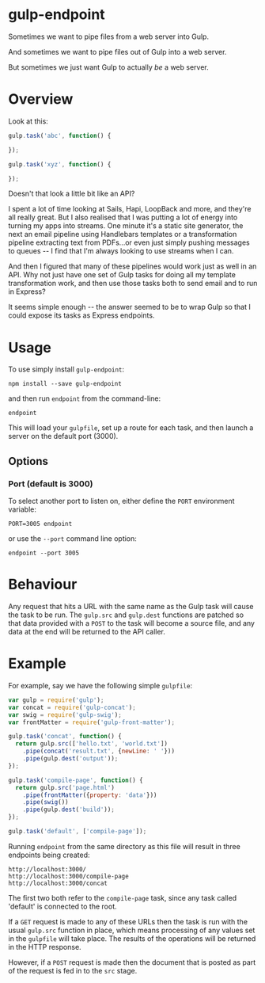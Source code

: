# gulp-endpoint

Sometimes we want to pipe files from a web server into Gulp.

And sometimes we want to pipe files out of Gulp into a web server.

But sometimes we just want Gulp to actually *be* a web server.

# Overview

Look at this:

```javascript
gulp.task('abc', function() {

});

gulp.task('xyz', function() {

});
```

Doesn't that look a little bit like an API?

I spent a lot of time looking at Sails, Hapi, LoopBack and more, and they're all really great. But I also realised that I was putting a lot of energy into turning my apps into streams. One minute it's a static site generator, the next an email pipeline using Handlebars templates or a transformation pipeline extracting text from PDFs...or even just simply pushing messages to queues -- I find that I'm always looking to use streams when I can.

And then I figured that many of these pipelines would work just as well in an API. Why not just have one set of Gulp tasks for doing all my template transformation work, and then use those tasks both to send email and to run in Express?

It seems simple enough -- the answer seemed to be to wrap Gulp so that I could expose its tasks as Express endpoints.

# Usage

To use simply install `gulp-endpoint`:

```shell
npm install --save gulp-endpoint
```

and then run `endpoint` from the command-line:

```shell
endpoint
```

This will load your `gulpfile`, set up a route for each task, and then launch a server on the default port (3000).

## Options

### Port (default is 3000)

To select another port to listen on, either define the `PORT` environment variable:

```shell
PORT=3005 endpoint
```

or use the `--port` command line option:

```shell
endpoint --port 3005
```

# Behaviour

Any request that hits a URL with the same name as the Gulp task will cause the task to be run. The `gulp.src` and `gulp.dest` functions are patched so that data provided with a `POST` to the task will become a source file, and any data at the end will be returned to the API caller.

# Example

For example, say we have the following simple `gulpfile`:

```javascript
var gulp = require('gulp');
var concat = require('gulp-concat');
var swig = require('gulp-swig');
var frontMatter = require('gulp-front-matter');

gulp.task('concat', function() {
  return gulp.src(['hello.txt', 'world.txt'])
    .pipe(concat('result.txt', {newLine: ' '}))
    .pipe(gulp.dest('output'));
});

gulp.task('compile-page', function() {
  return gulp.src('page.html')
    .pipe(frontMatter({property: 'data'}))
    .pipe(swig())
    .pipe(gulp.dest('build'));
});

gulp.task('default', ['compile-page']);
```

Running `endpoint` from the same directory as this file will result in three endpoints being created:

```
http://localhost:3000/
http://localhost:3000/compile-page
http://localhost:3000/concat
```

The first two both refer to the `compile-page` task, since any task called 'default' is connected to the root.

If a `GET` request is made to any of these URLs then the task is run with the usual `gulp.src` function in place, which means processing of any values set in the `gulpfile` will take place. The results of the operations will be returned in the HTTP response.

However, if a `POST` request is made then the document that is posted as part of the request is fed in to the `src` stage.
